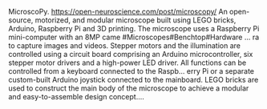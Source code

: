 MicroscoPy. https://open-neuroscience.com/post/microscopy/
An open-source, motorized, and modular microscope built using LEGO bricks, Arduino, Raspberry Pi and 3D printing. The microscope uses a Raspberry Pi mini-computer with an 8MP came #Microscopes#Benchtop#Hardware ...
ra to capture images and videos. Stepper motors and the illumination are controlled using a circuit board comprising an Arduino microcontroller, six stepper motor drivers and a high-power LED driver. All functions can be controlled from a keyboard connected to the Raspb...
erry Pi or a separate custom-built Arduino joystick connected to the mainboard. LEGO bricks are used to construct the main body of the microscope to achieve a modular and easy-to-assemble design concept....
